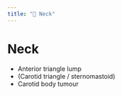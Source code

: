 ```yaml
---
title: "🦕 Neck"
---
```


# Neck

- Anterior triangle lump 
- (Carotid triangle / sternomastoid) 
- Carotid body tumour